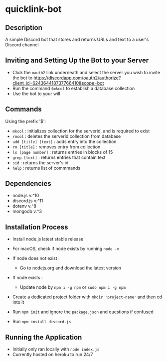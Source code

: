 # quicklink-bot

## Description
A simple Discord bot that stores and returns URLs and text to a user's Discord channel

## Inviting and Setting Up the Bot to your Server
- Click the `oauth2` link underneath and select the server you wish to invite the bot to
https://discordapp.com/oauth2/authorize?client_id=624364418737766410&scope=bot
- Run the command `$mkcol` to establish a database collection
- Use the bot to your will

## Commands
Using the prefix '$':
- `mkcol` : initializes collection for the serverid, and is required to exist
- `rmcol` : deletes the serverid collection from database
- `add [title] [text]` : adds entry into the collection
- `rm [title]` : removes entry from collection
- `ls [page number]` : returns entries in blocks of 15
- `grep [text]` : returns entries that contain text
- `sid` : returns the server's id
- `help` : returns list of commmands

## Dependencies
- node.js v.^10
- discord.js v.^11
- dotenv v.^8
- mongodb v.^3

## Installation Process
- Install node.js latest stable release
- For macOS, check if node exists by running `node -v`

- If node does not exist :
	- Go to nodejs.org and download the latest version
- If node exists :
	- Update node by `npm i -g npm` or `sudo npm i -g npm`
- Create a dedicated project folder with `mkdir 'project-name'` and then cd into it
- Run `npm init` and ignore the `package.json` and questions if confused 
- Run `npm install discord.js`

## Running the Application
- Initially only ran locally with `node index.js`
- Currently hosted on heroku to run 24/7

